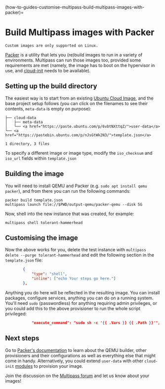 (how-to-guides-customise-multipass-build-multipass-images-with-packer)=
# Build Multipass images with Packer

```{note}
Custom images are only supported on Linux.
```

[Packer](https://developer.hashicorp.com/packer) is a utility that lets you (re)build images to run in a variety of environments. Multipass can run those images too, provided some requirements are met (namely, the image has to boot on the hypervisor in use, and [cloud-init](https://cloudinit.readthedocs.io/en/latest/) needs to be available).

## Setting up the build directory

The easiest way is to start from an existing [Ubuntu Cloud Image](https://cloud-images.ubuntu.com/), and the base project setup follows (you can click on the filenames to see their contents, `meta-data` is empty on purpose):

```{code-block} text
├── cloud-data
│   ├── meta-data
│   └── <a href="https://paste.ubuntu.com/p/6vbtNXttqZ/">user-data</a>
└── <a href="https://pastebin.ubuntu.com/p/nJsGtWk2N3/">template.json</a>

1 directory, 3 files
```

To specify a different image or image type, modify the `iso_checksum` and `iso_url` fields within `template.json`

## Building the image

You will need to install QEMU and Packer (e.g. `sudo apt install qemu packer`), and from there you can run the following commands:

```{code-block} text
packer build template.json
multipass launch file://$PWD/output-qemu/packer-qemu --disk 5G
```

Now, shell into the new instance that was created, for example:

```{code-block} text
multipass shell tolerant-hammerhead
```

## Customising the image

Now the above works for you, delete the test instance with `multipass delete --purge tolerant-hammerhead` and edit the following section in the `template.json` file:

```json
        {
            "type": "shell",
            "inline": ["echo Your steps go here."]
        },
```

Anything you do here will be reflected in the resulting image. You can install packages, configure services, anything you can do on a running system. You'll need `sudo` (passwordless) for anything requiring admin privileges, or you could add this to the above provisioner to run the whole script privileged:

```json
            "execute_command": "sudo sh -c '{{ .Vars }} {{ .Path }}'",
```

## Next steps

Go to [Packer's documentation](https://developer.hashicorp.com/packer/docs) to learn about the QEMU builder, other provisioners and their configurations as well as everything else that might come in handy. Alternatively, you could extend `user-data` with other `cloud-init` [modules](https://cloudinit.readthedocs.io/en/latest/reference/modules.html) to provision your image.

Join the discussion on the [Multipass forum](https://discourse.ubuntu.com/c/project/multipass/21/) and let us know about your images!

